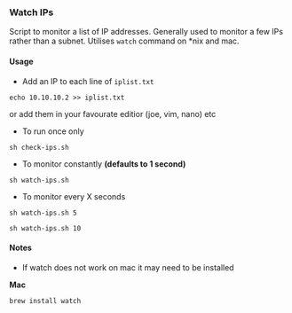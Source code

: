 ### Watch IPs

Script to monitor a list of IP addresses.
Generally used to monitor a few IPs rather than a subnet.
Utilises `watch` command on *nix and mac.

#### Usage

 * Add an IP to each line of `iplist.txt`
```
echo 10.10.10.2 >> iplist.txt
```
or add them in your favourate editior (joe, vim, nano) etc

 * To run once only
```
sh check-ips.sh
```
 * To monitor constantly **(defaults to 1 second)**
```
sh watch-ips.sh
```
 * To monitor every X seconds
```
sh watch-ips.sh 5
```
```
sh watch-ips.sh 10
```

#### Notes

 * If watch does not work on mac it may need to be installed

**Mac**
```
brew install watch 
```
